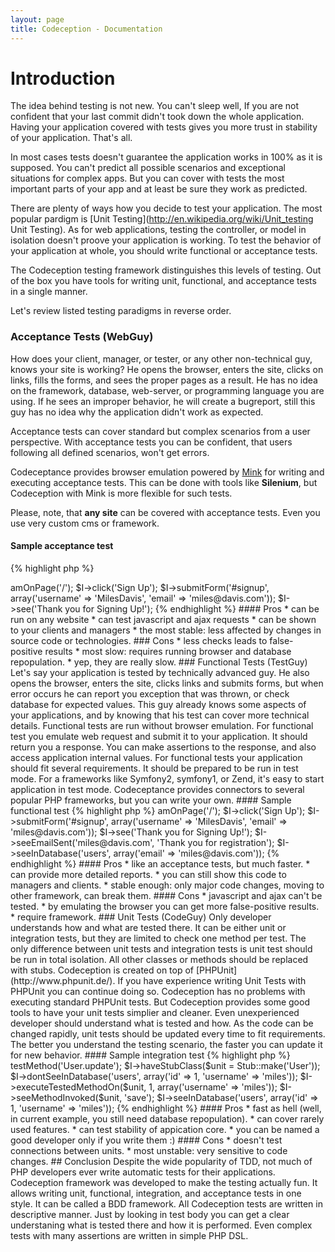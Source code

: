```yaml
---
layout: page
title: Codeception - Documentation
---
```


# Introduction

The idea behind testing is not new. You can't sleep well, If you are not confident that your last commit didn't took down the whole application.
Having your application covered with tests gives you more trust in stability of your application. That's all.

In most cases tests doesn't guarantee the application works in 100% as it is supposed. You can't predict all possible scenarios and exceptional situations for complex apps.
But you can cover with tests the most important parts of your app and at least be sure they work as predicted.

There are plenty of ways how you decide to test your application. The most popular pardigm is [Unit Testing](http://en.wikipedia.org/wiki/Unit_testing Unit Testing). As for web applications, testing the controller, or model in isolation doesn't proove your application is working. To test the behavior of your application at whole, you should write functional or acceptance tests.

The Codeception testing framework distinguishes this levels of testing. Out of the box you have tools for writing unit, functional, and acceptance tests in a single manner.

Let's review listed testing paradigms in reverse order.

### Acceptance Tests (WebGuy)

How does your client, manager, or tester, or any other non-technical guy, knows your site is working? He opens the browser, enters the site, clicks on links, fills the forms, and sees the proper pages as a result. He has no idea on the framework, database, web-server, or programming language you are using. If he sees an improper behavior, he will create a bugreport, still this guy has no idea why the application didn't work as expected.

Acceptance tests can cover standard but complex scenarios from a user perspective. With acceptance tests you can be confident, that users following all defined scenarios, won't get errors. 

Codeceptance provides browser emulation powered by [Mink](http://mink.behat.org) for writing and executing acceptance tests. This can be done with tools like **Silenium**, but Codeception with Mink is more flexible for such tests. 

Please, note, that **any site** can be covered with acceptance tests. Even you use very custom cms or framework.

#### Sample acceptance test

{% highlight php %}

<?php
$I = new TestGuy($scenario);
$I->amOnPage('/');
$I->click('Sign Up');
$I->submitForm('#signup', array('username' => 'MilesDavis', 'email' => 'miles@davis.com'));
$I->see('Thank you for Signing Up!');


{% endhighlight %}

#### Pros

* can be run on any website
* can test javascript and ajax requests
* can be shown to your clients and managers
* the most stable: less affected by changes in source code or technologies.

### Cons
* less checks leads to false-positive results
* most slow: requires running browser and database repopulation.
* yep, they are really slow.


### Functional Tests (TestGuy)

Let's say your application is tested by technically advanced guy. He also opens the browser, enters the site, clicks links and submits forms, but when error occurs he can report you exception that was thrown, or check database for expected values. This guy already knows some aspects of your applications, and by knowing that his test can cover more technical details.

Functional tests are run without browser emulation. For functional test you emulate web request and submit it to your application. It should return you a response. You can make assertions to the response, and also access application internal values.

For functional tests your application should fit several requirements. It should be prepared to be run in test mode. For a frameworks like Symfony2, symfony1, or Zend, it's easy to start application in test mode. 

Codeceptance provides connectors to several popular PHP frameworks, but you can write your own.

#### Sample functional test

{% highlight php %}

<?php
$I = new TestGuy($scenario);
$I->amOnPage('/');
$I->click('Sign Up');
$I->submitForm('#signup', array('username' => 'MilesDavis', 'email' => 'miles@davis.com'));
$I->see('Thank you for Signing Up!');
$I->seeEmailSent('miles@davis.com', 'Thank you for registration');
$I->seeInDatabase('users', array('email' => 'miles@davis.com'));


{% endhighlight %}

#### Pros

* like an acceptance tests, but much faster.
* can provide more detailed reports.
* you can still show this code to managers and clients.
* stable enough: only major code changes, moving to other framework, can break them. 

#### Cons

* javascript and ajax can't be tested.
* by emulating the browser you can get more false-positive results.
* require framework.

### Unit Tests (CodeGuy)

Only developer understands how and what are tested there. It can be either unit or integration tests, but they are limited to check one method per test.

The only difference between unit tests and integration tests is unit test should be run in total isolation. All other classes or methods should be replaced with stubs. 

Codeception is created on top of [PHPUnit](http://www.phpunit.de/). If you have experience writing Unit Tests with PHPUnit you can continue doing so. Codeception has no problems with executing standard PHPUnit tests. 

But Codeception provides some good tools to have your unit tests simplier and cleaner. Even unexperienced developer should understand what is tested and how. As the code can be changed rapidly, unit tests should be updated every time to fit requirements. The better you understand the testing scenario, the faster you can update it for new behavior. 

#### Sample integration test

{% highlight php %}

<?php
// we are testing public method of User class.
// It requires the user_id and array of parameters.

$I = new CodeGuy($scenario);
$I->testMethod('User.update');
$I->haveStubClass($unit = Stub::make('User'));
$I->dontSeeInDatabase('users', array('id' => 1, 'username' => 'miles'));
$I->executeTestedMethodOn($unit, 1, array('username' => 'miles'));
$I->seeMethodInvoked($unit, 'save');
$I->seeInDatabase('users', array('id' => 1, 'username' => 'miles'));


{% endhighlight %}

#### Pros

* fast as hell (well, in current example, you still need database repopulation).
* can cover rarely used features.
* can test stability of appication core.
* you can be named a good developer only if you write them :)

#### Cons

* doesn't test connections between units.
* most unstable: very sensitive to code changes.

## Conclusion

Despite the wide popularity of TDD, not much of PHP developers ever write automatic tests for their applications. Codeception framework was developed to make the testing actually fun. It allows writing unit, functional, integration, and acceptance tests in one style.

It can be called a BDD framework. All Codeception tests are written in descriptive manner. Just by looking in test body you can get a clear understaning what is tested there and how it is performed. Even complex tests with many assertions are written in simple PHP DSL.